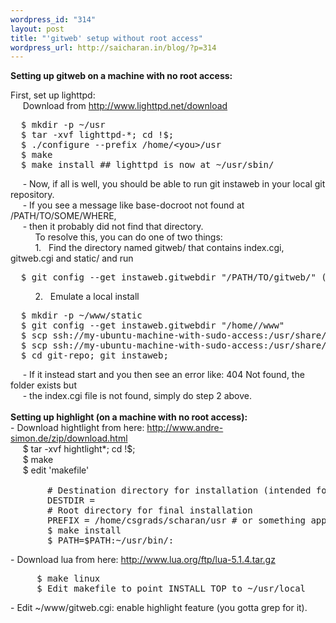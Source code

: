 ```yaml
--- 
wordpress_id: "314"
layout: post
title: "'gitweb' setup without root access"
wordpress_url: http://saicharan.in/blog/?p=314
---
```

<strong>Setting up gitweb on a machine with no root access:</strong>
<div>First, set up lighttpd:</div>
<div>     Download from <a href="http://www.lighttpd.net/download">http://www.lighttpd.net/download</a></div>


 <pre class="brush:shell">  $ mkdir -p ~/usr
  $ tar -xvf lighttpd-*; cd !$;
  $ ./configure --prefix /home/&lt;you&gt;/usr
  $ make
  $ make install ## lighttpd is now at ~/usr/sbin/</pre>


<div>     - Now, if all is well, you should be able to run git instaweb in your local git repository.</div>
<div>     - If you see a message like base-docroot not found at /PATH/TO/SOME/WHERE,</div>
<div>     - then it probably did not find that directory.</div>
<div>          To resolve this, you can do one of two things:</div>
<div>          1.   Find the directory named gitweb/ that contains index.cgi, gitweb.cgi and static/ and run</div>


 <pre class="brush:shell">  $ git config --get instaweb.gitwebdir "/PATH/TO/gitweb/" (I figured this from /usr/bin/git-instaweb)</pre>


<div>          2.   Emulate a local install</div>


 <pre class="brush:shell">  $ mkdir -p ~/www/static
  $ git config --get instaweb.gitwebdir "/home//www"
  $ scp ssh://my-ubuntu-machine-with-sudo-access:/usr/share/gitweb/* ~/www/
  $ scp ssh://my-ubuntu-machine-with-sudo-access:/usr/share/gitweb/static/* ~/www/static
  $ cd git-repo; git instaweb;</pre>


<div>     - If it instead start and you then see an error like: 404 Not found, the folder exists but</div>
<div>     - the index.cgi file is not found, simply do step 2 above.</div>
&nbsp;
<div><strong>Setting up highlight (on a machine with no root access):</strong></div>
<div>- Download hightlight from here: <a href="http://www.andre-simon.de/zip/download.html">http://www.andre-simon.de/zip/download.html</a></div>
<div>     $ tar -xvf hightlight*; cd !$;</div>
<div>     $ make</div>
<div>     $ edit 'makefile'<span class="Apple-style-span" style="font-family: Consolas, Monaco, monospace; font-size: 12px; line-height: 18px; white-space: pre;">    </span></div>


 <pre class="brush:shell">       # Destination directory for installation (intended for packagers)
       DESTDIR =
       # Root directory for final installation
       PREFIX = /home/csgrads/scharan/usr # or something appropriate.
       $ make install
       $ PATH=$PATH:~/usr/bin/:</pre>


<div>- Download lua from here: <a href="http://www.lua.org/ftp/lua-5.1.4.tar.gz">http://www.lua.org/ftp/lua-5.1.4.tar.gz</a></div>


 <pre class="brush:shell">     $ make linux
     $ Edit makefile to point INSTALL_TOP to ~/usr/local</pre>


<div>- Edit ~/www/gitweb.cgi: enable highlight feature (you gotta grep for it).</div>
